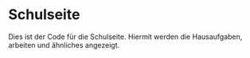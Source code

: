 # Schulseite
Dies ist der Code für die Schulseite. Hiermit werden die Hausaufgaben, arbeiten und ähnliches angezeigt.
